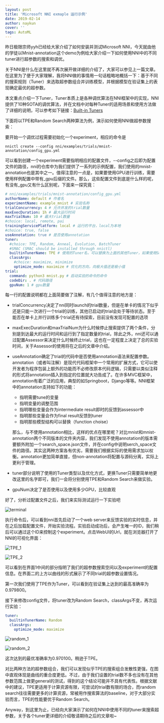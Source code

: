 ```yaml
---
layout: post
title: 'Microsoft NNI exmaple 运行示例'
date: 2019-02-14
author: naykun
cover: ''
tags: AutoML
---
```


昨日极限宗师yyh已经给大家介绍了如何安装并测试Microsoft NNI，今天就由他的学徒以Mnist-annotation这个demo为例给大家介绍一下如何使用NNI中的不同tuner进行超参数的搜索和调优。

关于NNI是什么在这里就不再次展开做详细的介绍了，大家可以参见上一篇文章。在这里为了便于大家理解，我将NNI做的事情用一句话粗略地概括一下：基于不同的搜索规则（Tuner）来选取超参数组合并训练模型，并根据模型在验证集上的表现确定最优的超参数。

本文重点介绍一下Tuner，Tuner本质上是各种调优算法在NNI框架中的实现，NNI提供了10种SOTA的调优算法，并在文档中对每种Tuner的适用场景和使用方法做了详细的说明，可以参考如下链接：[Built-in Tuners](https://github.com/Microsoft/nni/blob/master/docs/Builtin_Tuner.md)

下面将以TPE和Random Search两种算法为例，演示如何使用NNI做超参数搜索：

要开始一个调优过程需要初始化一个experiment，相应的命令是

```shell
nnictl create --config nni/examples/trials/mnist-annotation/config_gpu.yml
```

可以看到创建一个experiment需要指明相应的配置文件，--config之后即为配置文件的路径，nni的仓库中为我们提供了一系列的示例配置，我们使用的mnist-annotation也是其中之一。值得注意的一点是，如果要使用GPU进行训练，需要使用样例配置中带有\_gpu后缀的文件。那么，这些配置文件到底是什么样的呢，有没有\_gpu又有什么区别呢，下面来一探究竟：

```yaml
# nni/examples/trials/mnist-annotation/config_gpu.yml
authorName: default # 作者名
experimentName: example_mnist # 实验名称
trialConcurrency: 4	# 允许并发的trial数量
maxExecDuration: 1h # 最大运行时间
maxTrialNum: 10 # 最大trial数量
#choice: local, remote, pai
trainingServicePlatform: local # 运行的平台，local为本地
#choice: true, false
useAnnotation: true # 是否使用annotation
tuner:
  #choice: TPE, Random, Anneal, Evolution, BatchTuner
  #SMAC (SMAC should be installed through nnictl)
  builtinTunerName: TPE # 使用的Tuner名，可以替换为上面的其他Tuner，如果使用SMAC的话需要额外安装插件
  classArgs:
    #choice: maximize, minimize
    optimize_mode: maximize # 优化的方向，向极大值还是极小值
trial:
  command: python3 mnist.py # 启动实验的命令的命令
  codeDir: . # 代码路径
  gpuNum: 1 # gpu数量
```

每一行的配置说明都在上面简要做了注解，有几个值得注意的地方是：

- trialConcurrency决定了nni同时launch的trial数量，但是在单卡的情况下似乎还是只能一次进行一个trial的训练，其他已启动的trial会处于等待状态。至于能否在单卡上并行训练多个trial还有待探索，目前没有发现可配置的选项

- maxExecDuration和maxTrialNum为什么时候停止搜索提供了两个条件，分别是到达最大的运行时间和运行到了指定数量的trial，除此之外，nni还可以通过配置Assessor来决定什么时候终止trial，这也在一定程度上决定了总的实验时间，关于Assessor的使用将在之后的文章中介绍。

- useAnnotation确定了trial的代码中是否使用annotation语法来配置参数。annotation（或者叫注解）是现代代码框架中一个常用的扩展方式，它可以使开发者为程序包装上额外的功能而不必修改原本代码逻辑，只需要以类似注释的形式将annotation插入到指定的位置就大功告成了。在许多MVC框架中，annotation有着广泛的应用，典型的如Springboot，Django等等。NNI框架中的annotation支持如下的功能：

  - 指明需要tune的变量
  - 指明变量的调整范围
  - 指明哪些变量会作为intermediate result即时的反馈到assessor中
  - 指明那些变量会作为final result反馈到tuner
  - 指明那些模型结构可以替换（function choise）

  那么，与不使用annotation相比，这样的优点在哪里呢？对比mnist和mnist-annotation两个不同版本的文件夹内容，我们发现不使用annotation的版本需要额外附加一个search_space.json文件，并在config中说明serch_space文件的路径。其实这两种方案各有优劣，需要我们根据实际的使用需求加以权衡。annotation更加简单直接，但non-annotation将配置与源码分离，实际上更利于管理。

- tuner部分说明了使用的Tuner类型以及优化方式，更换Tuner只需要简单地更改这里的名字即可，我们一会将分别使用TPE和Random Search来做实验。
- gpuNum决定了是否使用以及使用多少GPU，比较直观

好了，分析过配置文件之后，我们来实际测试运行一下实验吧

![terminal](https://raw.githubusercontent.com/naykun/naykun.github.com/master/_posts/terminal.png)

执行命令后，可以看到nni首先启动了一个web server来反馈实验的实时信息，并在之后加载配置文件，开始实验流程。实验启动成功后，会产生唯一的ID，我们稍后可以通过这个ID来控制这个experiment。点击WebUI的Url，就在浏览器打开了NNI的可视化界面：

![TPE_1](https://raw.githubusercontent.com/naykun/naykun.github.com/master/_posts/TPE_1.png)

![TPE_2](https://raw.githubusercontent.com/naykun/naykun.github.com/master/_posts/TPE_2.png)

可以看到在界面1中间的部分指明了我们的超参数搜索空间以及experiment的配置信息。在界面二的上方以曲线的形式展示了不同trial的超参数设置情况。

第一次我们使用了TPE作为Tuner，可以看到在验证集上达到的最高准确率为0.979800。

接下来修改config文件，将tuner改为Random Search，classArgs不变，再次运行实验：

```yml
tuner:
  builtinTunerName: Random
  classArgs:
    optimize_mode: maximize
```

![random_1](https://raw.githubusercontent.com/naykun/naykun.github.com/master/_posts/random_1.png)

![random_2](https://raw.githubusercontent.com/naykun/naykun.github.com/master/_posts/random_2.png)

这次达到的最优准确率为0.970100。稍逊于TPE。

对比两种方法的超参数组合，我们可以发现似乎TPE的搜索组合发散性更强，在图中直观体现是曲线的重合度更低。不过，由于我们设置的trial数不多也没有在其他参数范围上做更general的测试，得到的这个结论可能并不具有代表性。根据文献中的建议，TPE更适用于计算资源有限，可尝试的trial数有限的场合，而random search往往需要更多的计算资源，常被用作搜索算法的baseline，对于大部分实验而言，TPE的性能要优于Random Search。

Anyway，到这里为止，已经向大家演示了如何在NNI中使用不同的tuner来搜索超参数，关于各个tuner更详细的介绍敬请期待之后的文章啦~